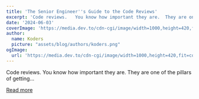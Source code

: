 ```yaml
---
title: 'The Senior Engineer''s Guide to the Code Reviews'
excerpt: 'Code reviews.   You know how important they are.  They are one of the pillars of getting...'
date: '2024-06-03'
coverImage: 'https://media.dev.to/cdn-cgi/image/width=1000,height=420,fit=cover,gravity=auto,format=auto/https%3A%2F%2Fdev-to-uploads.s3.amazonaws.com%2Fuploads%2Farticles%2F6ea4db7e8i3vaxn3m2lt.png'
author:
  name: Koders
  picture: "assets/blog/authors/koders.png"
ogImage:
  url: 'https://media.dev.to/cdn-cgi/image/width=1000,height=420,fit=cover,gravity=auto,format=auto/https%3A%2F%2Fdev-to-uploads.s3.amazonaws.com%2Fuploads%2Farticles%2F6ea4db7e8i3vaxn3m2lt.png'
---
```


Code reviews.   You know how important they are.  They are one of the pillars of getting...

[Read more](https://dev.to/middleware/the-senior-engineers-guide-to-the-code-reviews-1p3b)
